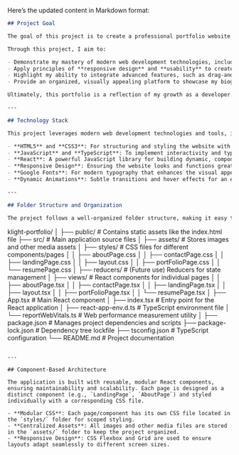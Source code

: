 Here’s the updated content in Markdown format:

```markdown
## Project Goal

The goal of this project is to create a professional portfolio website that showcases my skills, experience, and projects as a software developer. This website serves as a digital resume and a personal brand statement, allowing potential employers, clients, and collaborators to learn more about my expertise and view examples of my work.

Through this project, I aim to:

- Demonstrate my mastery of modern web development technologies, including **HTML5**, **CSS3**, **JavaScript**, **TypeScript**, and **React**.
- Apply principles of **responsive design** and **usability** to create an engaging user experience across all devices.
- Highlight my ability to integrate advanced features, such as drag-and-drop functionality, SVG creation, and API/database connections.
- Provide an organized, visually appealing platform to showcase my biography, resume, skills, and project portfolio.

Ultimately, this portfolio is a reflection of my growth as a developer and a tool to connect with opportunities that align with my passion for building innovative software solutions.

---

## Technology Stack

This project leverages modern web development technologies and tools, including:

- **HTML5** and **CSS3**: For structuring and styling the website with clean, semantic code.
- **JavaScript** and **TypeScript**: To implement interactivity and type-safe logic throughout the application.
- **React**: A powerful JavaScript library for building dynamic, component-based user interfaces.
- **Responsive Design**: Ensuring the website looks and functions great on all screen sizes using CSS Flexbox and Grid.
- **Google Fonts**: For modern typography that enhances the visual appeal.
- **Dynamic Animations**: Subtle transitions and hover effects for an engaging user experience.

---

## Folder Structure and Organization

The project follows a well-organized folder structure, making it easy to navigate and maintain:

```
klight-portfolio/
│
├── public/                     # Contains static assets like the index.html file
├── src/                        # Main application source files
│   ├── assets/                 # Stores images and other media assets
│   ├── styles/                 # CSS files for different components/pages
│   │   ├── aboutPage.css
│   │   ├── contactPage.css
│   │   ├── landingPage.css
│   │   ├── layout.css
│   │   ├── portFolioPage.css
│   │   └── resumePage.css
│   ├── reducers/               # (Future use) Reducers for state management
│   ├── views/                  # React components for individual pages
│   │   ├── aboutPage.tsx
│   │   ├── contactPage.tsx
│   │   ├── landingPage.tsx
│   │   ├── layout.tsx
│   │   ├── portFolioPage.tsx
│   │   └── resumePage.tsx
│   ├── App.tsx                 # Main React component
│   ├── index.tsx               # Entry point for the React application
│   ├── react-app-env.d.ts      # TypeScript environment file
│   └── reportWebVitals.ts      # Web performance measurement utility
│
├── package.json                # Manages project dependencies and scripts
├── package-lock.json           # Dependency tree lockfile
├── tsconfig.json               # TypeScript configuration
└── README.md                   # Project documentation
```

---

## Component-Based Architecture

The application is built with reusable, modular React components, ensuring maintainability and scalability. Each page is designed as a distinct component (e.g., `LandingPage`, `AboutPage`) and styled individually with a corresponding CSS file. 

- **Modular CSS**: Each page/component has its own CSS file located in the `styles/` folder for scoped styling.
- **Centralized Assets**: All images and other media files are stored in the `assets/` folder to keep the project organized.
- **Responsive Design**: CSS Flexbox and Grid are used to ensure layouts adapt seamlessly to different screen sizes.
```